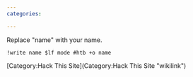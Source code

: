```yaml
---
categories:

---
```

Replace "name" with your name.

    !write name $lf mode #htb +o name

[Category:Hack This Site](Category:Hack This Site "wikilink")
